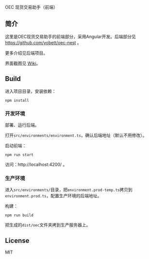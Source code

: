 OEC 现货交易助手（前端）

## 简介
这里是OEC现货交易助手的前端部分，采用Angular开发。后端部分见 https://github.com/yobett/oec-nest 。

更多介绍见后端项目。

界面截图见 [Wiki](https://github.com/yobett/oec-ng/wiki)。



## Build

进入项目目录，安装依赖：

```shell
npm install
```

### 开发环境

部署、运行后端。

打开`src/environments/environment.ts`，确认后端地址（默认不用修改）。

启动前端：

```shell
npm run start
```

访问：http://localhost:4200/ 。



### 生产环境

进入`src/environments/`目录，把`environment.prod-temp.ts`拷贝到`environment.prod.ts`，配置生产环境的后端地址。

构建：

```shell
npm run build
```

把生成的`dist/oec`文件夹拷到生产服务器上。



## License

MIT

